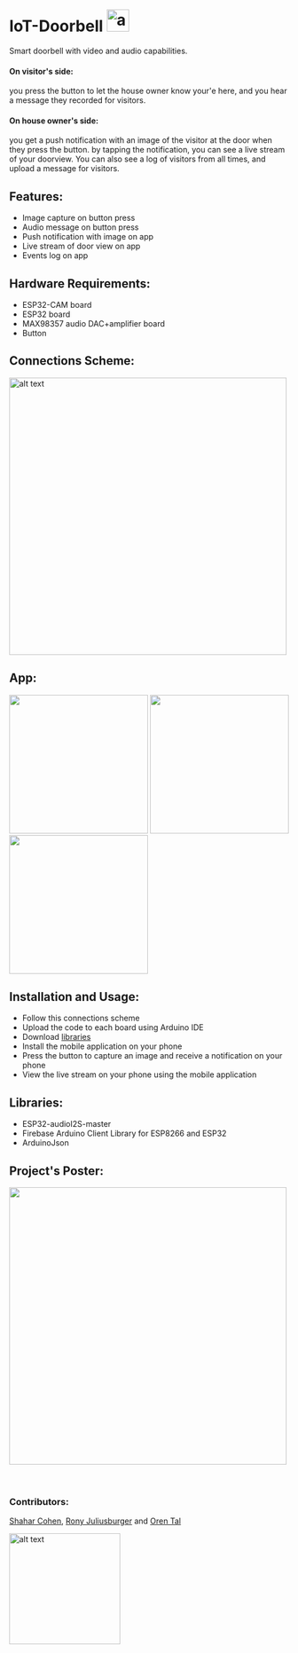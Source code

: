 # IoT-Doorbell <img src="https://github.com/shaharcc/IoT-Doorbell/blob/master/images/bellie-icon.png" alt="alt text" width="40">
Smart doorbell with video and audio capabilities.

#### On visitor's side:
you press the button to let the house owner know your'e here, and you hear a message they recorded for visitors.
#### On house owner's side:
you get a push notification with an image of the visitor at the door when they press the button. by tapping the notification, you can see a live stream of your doorview. You can also see a log of visitors from all times, and upload a message for visitors.

## Features:
- Image capture on button press
- Audio message on button press
- Push notification with image on app
- Live stream of door view on app
- Events log on app

## Hardware Requirements:
- ESP32-CAM board
- ESP32 board
- MAX98357 audio DAC+amplifier board
- Button

## Connections Scheme:

<img src="https://github.com/shaharcc/IoT-Doorbell/blob/master/images/scheme.jpg" alt="alt text" width="500">

## App:

<img src="https://github.com/shaharcc/IoT-Doorbell/blob/master/images/Home.jpg" width="250"> <img src="https://github.com/shaharcc/IoT-Doorbell/blob/master/images/EventsLog.jpg" width="250"> <img src="https://github.com/shaharcc/IoT-Doorbell/blob/master/images/Account.jpg" width="250">

## Installation and Usage:
- Follow this connections scheme
- Upload the code to each board using Arduino IDE
- Download [libraries](#libraries)
- Install the mobile application on your phone
- Press the button to capture an image and receive a notification on your phone
- View the live stream on your phone using the mobile application

## Libraries:
- ESP32-audioI2S-master
- Firebase Arduino Client Library for ESP8266 and ESP32
- ArduinoJson


## Project's Poster:
<img src="https://github.com/shaharcc/IoT-Doorbell/assets/80697658/bbdcdd0a-afdd-46e2-9850-e82a9ca8c675" width="500">

 <br />
  <br />
   <br />


### Contributors:
[Shahar Cohen](https://github.com/shaharcc), [Rony Juliusburger](https://github.com/ronyju) and [Oren Tal](https://github.com/oren-tal)


<img src="https://media.giphy.com/media/3rgXBrLlRs4ZlpnVDO/giphy.gif" alt="alt text" width="200">

